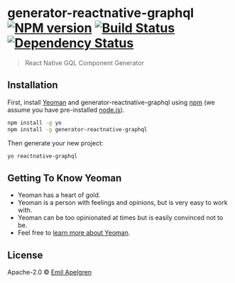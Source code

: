 # generator-reactnative-graphql [![NPM version][npm-image]][npm-url] [![Build Status][travis-image]][travis-url] [![Dependency Status][daviddm-image]][daviddm-url]
> React Native GQL Component Generator

## Installation

First, install [Yeoman](http://yeoman.io) and generator-reactnative-graphql using [npm](https://www.npmjs.com/) (we assume you have pre-installed [node.js](https://nodejs.org/)).

```bash
npm install -g yo
npm install -g generator-reactnative-graphql
```

Then generate your new project:

```bash
yo reactnative-graphql
```

## Getting To Know Yeoman

 * Yeoman has a heart of gold.
 * Yeoman is a person with feelings and opinions, but is very easy to work with.
 * Yeoman can be too opinionated at times but is easily convinced not to be.
 * Feel free to [learn more about Yeoman](http://yeoman.io/).

## License

Apache-2.0 © [Emil Apelgren](www.crossplatform.se)


[npm-image]: https://badge.fury.io/js/generator-reactnative-graphql.svg
[npm-url]: https://npmjs.org/package/generator-reactnative-graphql
[travis-image]: https://travis-ci.org/crossplatformsweden/generator-reactnative-graphql.svg?branch=master
[travis-url]: https://travis-ci.org/crossplatformsweden/generator-reactnative-graphql
[daviddm-image]: https://david-dm.org/crossplatformsweden/generator-reactnative-graphql.svg?theme=shields.io
[daviddm-url]: https://david-dm.org/crossplatformsweden/generator-reactnative-graphql
